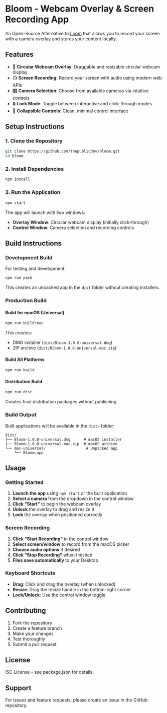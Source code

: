 # Bloom - Webcam Overlay & Screen Recording App

An Open-Source Alternative to [Loom](https://loom.com) that allows you to record your screen with a camera overlay and stores your content locally.

## Features

- 🎥 **Circular Webcam Overlay**: Draggable and resizable circular webcam display
- 📺 **Screen Recording**: Record your screen with audio using modern web APIs
- 🎛️ **Camera Selection**: Choose from available cameras via intuitive controls
- 🔒 **Lock Mode**: Toggle between interactive and click-through modes
- 📱 **Collapsible Controls**: Clean, minimal control interface

## Setup Instructions

### 1. Clone the Repository

```bash
git clone https://github.com/thepublicdev/bloom.git
cd bloom
```

### 2. Install Dependencies

```bash
npm install
```

### 3. Run the Application

```bash
npm start
```

The app will launch with two windows:
- **Overlay Window**: Circular webcam display (initially click-through)
- **Control Window**: Camera selection and recording controls

## Build Instructions

### Development Build

For testing and development:

```bash
npm run pack
```

This creates an unpacked app in the `dist` folder without creating installers.

### Production Build

#### Build for macOS (Universal)

```bash
npm run build:mac
```

This creates:
- DMG installer (`dist/Bloom-1.0.0-universal.dmg`)
- ZIP archive (`dist/Bloom-1.0.0-universal-mac.zip`)

#### Build All Platforms

```bash
npm run build
```

#### Distribution Build

```bash
npm run dist
```

Creates final distribution packages without publishing.

### Build Output

Built applications will be available in the `dist/` folder:

```
dist/
├── Bloom-1.0.0-universal.dmg      # macOS installer
├── Bloom-1.0.0-universal-mac.zip  # macOS archive
└── mac-universal/                  # Unpacked app
    └── Bloom.app
```

## Usage

### Getting Started

1. **Launch the app** using `npm start` or the built application
2. **Select a camera** from the dropdown in the control window
3. **Click "Start"** to begin the webcam overlay
4. **Unlock** the overlay to drag and resize it
5. **Lock** the overlay when positioned correctly

### Screen Recording

1. **Click "Start Recording"** in the control window
2. **Select screen/window** to record from the macOS picker
3. **Choose audio options** if desired
4. **Click "Stop Recording"** when finished
5. **Files save automatically** to your Desktop

### Keyboard Shortcuts

- **Drag**: Click and drag the overlay (when unlocked)
- **Resize**: Drag the resize handle in the bottom-right corner
- **Lock/Unlock**: Use the control window toggle

## Contributing

1. Fork the repository
2. Create a feature branch
3. Make your changes
4. Test thoroughly
5. Submit a pull request

## License

ISC License - see package.json for details.

## Support

For issues and feature requests, please create an issue in the GitHub repository.